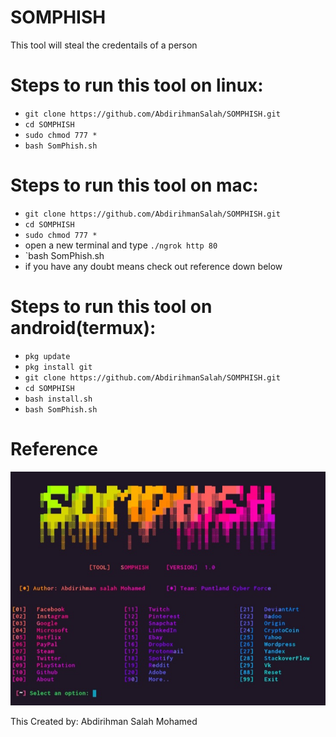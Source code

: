 # SOMPHISH
This tool will steal the credentails of a person

# Steps to run this tool on linux:
  - `git clone https://github.com/AbdirihmanSalah/SOMPHISH.git`
  - `cd SOMPHISH`
  - `sudo chmod 777 *`
  - `bash SomPhish.sh`

# Steps to run this tool on mac:
- `git clone https://github.com/AbdirihmanSalah/SOMPHISH.git`
- `cd SOMPHISH`
- `sudo chmod 777 *`
- open a new terminal and type `./ngrok http 80`
- `bash SomPhish.sh
- if you have any doubt means check out reference down below

# Steps to run this tool on android(termux):
- `pkg update`
- `pkg install git`
- `git clone https://github.com/AbdirihmanSalah/SOMPHISH.git`
- `cd SOMPHISH`
- `bash install.sh`
- `bash SomPhish.sh`


# Reference
<img src="Somphish.png"></img>

  This Created by: Abdirihman Salah Mohamed 
